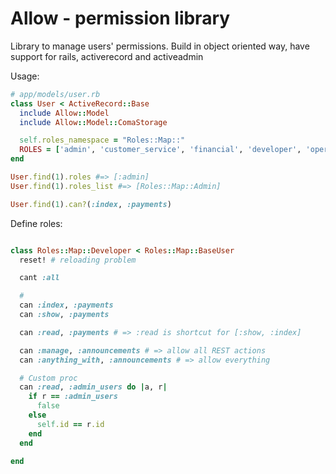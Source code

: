Allow - permission library
==========================

Library to manage users' permissions. Build in object oriented way, have support for rails, activerecord and activeadmin

Usage:

```ruby
# app/models/user.rb
class User < ActiveRecord::Base
  include Allow::Model
  include Allow::Model::ComaStorage

  self.roles_namespace = "Roles::Map::"
  ROLES = ['admin', 'customer_service', 'financial', 'developer', 'operations']
end

User.find(1).roles #=> [:admin]
User.find(1).roles_list #=> [Roles::Map::Admin]

User.find(1).can?(:index, :payments)
```

Define roles:

```ruby

class Roles::Map::Developer < Roles::Map::BaseUser
  reset! # reloading problem

  cant :all

  # 
  can :index, :payments
  can :show, :payments

  can :read, :payments # => :read is shortcut for [:show, :index]

  can :manage, :announcements # => allow all REST actions
  can :anything_with, :announcements # => allow everything

  # Custom proc
  can :read, :admin_users do |a, r|
    if r == :admin_users
      false
    else
      self.id == r.id
    end
  end

end

```